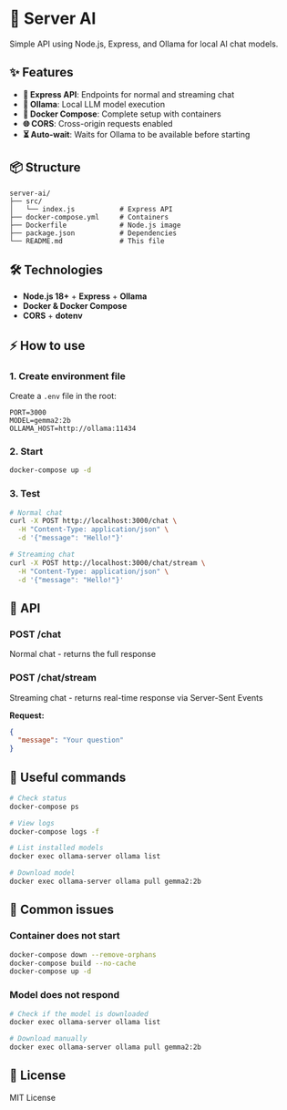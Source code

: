 # 🤖 Server AI

Simple API using Node.js, Express, and Ollama for local AI chat models.

## ✨ Features

- **🚀 Express API**: Endpoints for normal and streaming chat
- **🧠 Ollama**: Local LLM model execution
- **🐳 Docker Compose**: Complete setup with containers
- **🌐 CORS**: Cross-origin requests enabled
- **⏳ Auto-wait**: Waits for Ollama to be available before starting

## 📦 Structure

```
server-ai/
├── src/
│   └── index.js           # Express API
├── docker-compose.yml     # Containers
├── Dockerfile             # Node.js image
├── package.json           # Dependencies
└── README.md              # This file
```

## 🛠️ Technologies

- **Node.js 18+** + **Express** + **Ollama**
- **Docker & Docker Compose**
- **CORS** + **dotenv**

## ⚡ How to use

### 1. Create environment file

Create a `.env` file in the root:

```env
PORT=3000
MODEL=gemma2:2b
OLLAMA_HOST=http://ollama:11434
```

### 2. Start

```bash
docker-compose up -d
```

### 3. Test

```bash
# Normal chat
curl -X POST http://localhost:3000/chat \
  -H "Content-Type: application/json" \
  -d '{"message": "Hello!"}'

# Streaming chat
curl -X POST http://localhost:3000/chat/stream \
  -H "Content-Type: application/json" \
  -d '{"message": "Hello!"}'
```

## 🔌 API

### POST /chat
Normal chat - returns the full response

### POST /chat/stream  
Streaming chat - returns real-time response via Server-Sent Events

**Request:**
```json
{
  "message": "Your question"
}
```

## 🔧 Useful commands

```bash
# Check status
docker-compose ps

# View logs
docker-compose logs -f

# List installed models
docker exec ollama-server ollama list

# Download model
docker exec ollama-server ollama pull gemma2:2b
```

## 🚨 Common issues

### Container does not start
```bash
docker-compose down --remove-orphans
docker-compose build --no-cache
docker-compose up -d
```

### Model does not respond
```bash
# Check if the model is downloaded
docker exec ollama-server ollama list

# Download manually
docker exec ollama-server ollama pull gemma2:2b
```

## 📝 License

MIT License